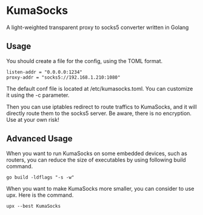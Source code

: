 # KumaSocks
A light-weighted transparent proxy to socks5 converter written in Golang
## Usage

You should create a file for the config, using the TOML format.
```
listen-addr = "0.0.0.0:1234"
proxy-addr = "socks5://192.168.1.210:1080"
```
The default conf file is located at /etc/kumasocks.toml. You can customize it using the -c parameter.

Then you can use iptables redirect to route traffics to KumaSocks, and it will directly route them to the socks5 server. Be aware, there is no encryption. Use at your own risk!

## Advanced Usage
When you want to run KumaSocks on some embedded devices, such as routers, you can reduce the size of executables by using following build command.
```
go build -ldflags "-s -w"
```
When you want to make KumaSocks more smaller, you can consider to use upx. Here is the command.
```
upx --best KumaSocks
```

